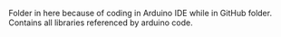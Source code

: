 Folder in here because of coding in Arduino IDE while in GitHub folder. Contains all libraries referenced by arduino code.
